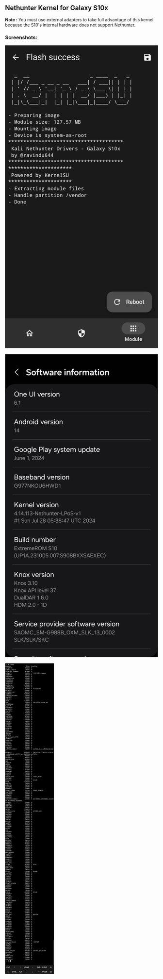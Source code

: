 <h2>Nethunter Kernel for Galaxy S10x</h2>

<b>Note : </b> You must use external adapters to take full advantage of this kernel because the S10's internal hardware does not support Nethunter.

<h3>Screenshots: </h3>
<img src=screenshots/1.jpg><br><br>
<img src=screenshots/2.jpg><br><br>
<img src=screenshots/3.jpg>